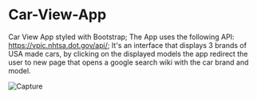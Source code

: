 # Car-View-App
Car View App styled with Bootstrap;
The App uses the following API: https://vpic.nhtsa.dot.gov/api/;
It's an interface that displays 3 brands of USA made cars, by clicking on the displayed models the app redirect the user to new page that opens a google search wiki with the car brand and model.



![Capture](https://user-images.githubusercontent.com/98034603/168158784-022af51c-4430-4024-b5bb-61b3c2b0ebcd.PNG)
